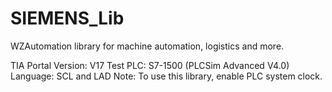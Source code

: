 # SIEMENS_Lib
WZAutomation library for machine automation, logistics and more.

TIA Portal Version: V17
Test PLC: S7-1500 (PLCSim Advanced V4.0)
Language: SCL and LAD
Note: To use this library, enable PLC system clock. 
